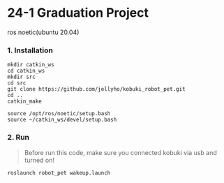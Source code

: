 # 24-1 Graduation Project

ros noetic(ubuntu 20.04)


### 1. Installation
```
mkdir catkin_ws
cd catkin_ws
mkdir src
cd src
git clone https://github.com/jellyho/kobuki_robot_pet.git
cd ..
catkin_make
```

```
source /opt/ros/noetic/setup.bash
source ~/catkin_ws/devel/setup.bash
```

### 2. Run

> Before run this code, make sure you connected kobuki via usb and turned on!

```
roslaunch robot_pet wakeup.launch
```
